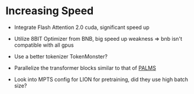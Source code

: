 # Increasing Speed 

* Integrate Flash Attention 2.0 cuda, significant speed up

* Utilize 8BIT Optimizer from BNB, big speed up weakness => bnb isn't compatible with all gpus

* Use a better tokenizer TokenMonster?

* Parallelize the transformer blocks similar to that of [PALMS](https://github.com/conceptofmind/PaLM)

* Look into MPTS config for LION for pretraining, did they use high batch size?